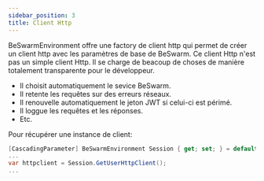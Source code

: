 ```yaml
---
sidebar_position: 3
title: Client Http
---
```



BeSwarmEnvironment offre une factory de client http qui permet de créer un client http avec les paramètres de base de BeSwarm.
Ce client Http n'est pas un simple client Http.
Il se charge de beacoup de choses de manière totalement transparente pour le développeur.

* Il choisit automatiquement le sevice BeSwarm.
* Il retente les requêtes sur des erreurs réseaux.
* Il renouvelle automatiquement le jeton JWT si celui-ci est périmé.
* Il loggue les requêtes et les réponses.
* Etc.

Pour récupérer une instance de client:
```csharp
[CascadingParameter] BeSwarmEnvironment Session { get; set; } = default!;
...
var httpclient = Session.GetUserHttpClient();
...
```


